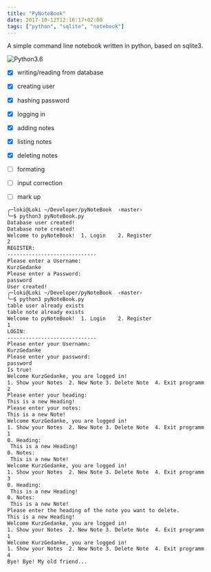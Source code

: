 ```yaml
---
title: "PyNoteBook"
date: 2017-10-12T12:16:17+02:00
tags: ["python", "sqlite", "notebook"]
---
```



A simple command line notebook written in python, based on sqlite3.

<!--more-->

![Python3.6](https://img.shields.io/badge/Python-3.6-blue.svg)


- [x] writing/reading from database
- [x] creating user
- [x] hashing password
- [x] logging in
- [x] adding notes
- [x] listing notes
- [x] deleting notes
- [ ] formating
- [ ] input correction
- [ ] mark up


```bash
╭─loki@Loki ~/Developer/pyNoteBook  ‹master›
╰─$ python3 pyNoteBook.py                                                   1 ↵
Database user created!
Database note created!
Welcome to pyNoteBook!  1. Login    2. Register
2
REGISTER:
-----------------------------
Please enter a Username:
KurzGedanke
Please enter a Password:
password
User created!
╭─loki@Loki ~/Developer/pyNoteBook  ‹master›
╰─$ python3 pyNoteBook.py                                                   1 ↵
table user already exists
table note already exists
Welcome to pyNoteBook!  1. Login    2. Register
1
LOGIN:
-----------------------------
Please enter your Usernamn:
KurzGedanke
Please enter your password:
password
Is true!
Welcome KurzGedanke, you are logged in!
1. Show your Notes  2. New Note 3. Delete Note  4. Exit programm
2
Please enter your heading:
This is a new Heading!
Please enter your notes:
This is a new Note!
Welcome KurzGedanke, you are logged in!
1. Show your Notes  2. New Note 3. Delete Note  4. Exit programm
1
0. Heading:
 This is a new Heading!
0. Notes:
 This is a new Note!
Welcome KurzGedanke, you are logged in!
1. Show your Notes  2. New Note 3. Delete Note  4. Exit programm
3
0. Heading:
 This is a new Heading!
0. Notes:
 This is a new Note!
Please enter the heading of the note you want to delete.
This is a new Heading!
Welcome KurzGedanke, you are logged in!
1. Show your Notes  2. New Note 3. Delete Note  4. Exit programm
1
Welcome KurzGedanke, you are logged in!
1. Show your Notes  2. New Note 3. Delete Note  4. Exit programm
4
Bye! Bye! My old friend...
```